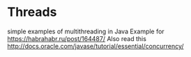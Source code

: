 # Threads
simple examples of multithreading in Java
Example for https://habrahabr.ru/post/164487/
Also read this http://docs.oracle.com/javase/tutorial/essential/concurrency/
